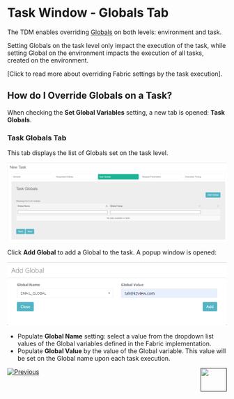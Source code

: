# Task Window - Globals Tab

The TDM enables overriding [Globals](/articles/08_globals/01_globals_overview.md) on both levels: environment and task.

Setting Globals on the task level only impact the execution of the task, while setting Global on the environment impacts the execution of all tasks, created on the environment.

[Click to read more about overriding Fabric settings by the task execution].

## How do I Override Globals on a Task?

When checking the **Set Global Variables** setting, a new tab is opened: **Task Globals**.

### Task Globals Tab

This tab displays the list of Globals set on the task level. 

![task globals](images/task_globals_tab.png)



Click **Add Global** to add a Global to the task. A popup window is opened:

![add global](images/task_add_global.png)

- Populate **Global Name** setting: select a value from the dropdown list values of the Global variables defined in the Fabric implementation.
- Populate **Global Value** by the value of the Global variable. This value will be set on the Global name upon each task execution.



 [![Previous](/articles/images/Previous.png)](21_load_task_requested_entities_dataflux_mode.md)[<img align="right" width="60" height="54" src="/articles/images/Next.png">]()

